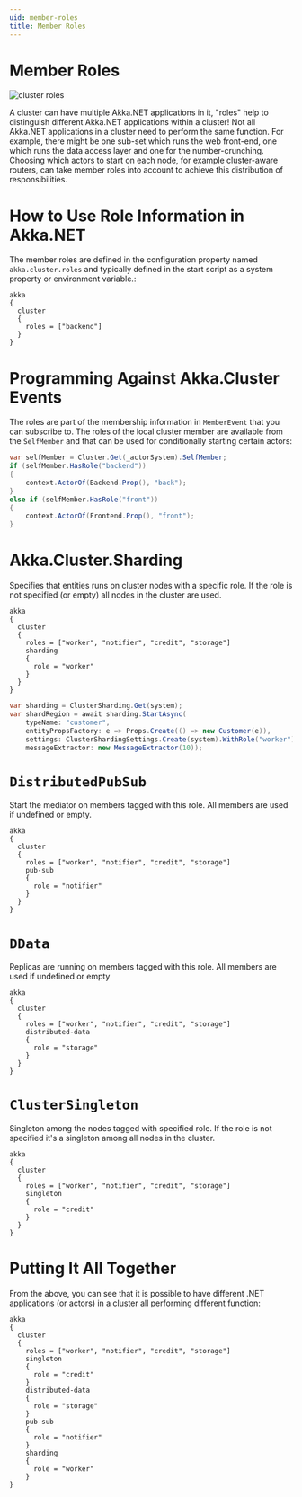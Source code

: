 ```yaml
---
uid: member-roles
title: Member Roles
---
```


# Member Roles

![cluster roles](/images/cluster-roles.png)

A cluster can have multiple Akka.NET applications in it, "roles" help to distinguish different Akka.NET applications within a cluster!
Not all Akka.NET applications in a cluster need to perform the same function. For example, there might be one sub-set which runs the web front-end, one which runs the data access layer and one for the number-crunching.
Choosing which actors to start on each node, for example cluster-aware routers, can take member roles into account to achieve this distribution of responsibilities.

# How to Use Role Information in Akka.NET

The member roles are defined in the configuration property named `akka.cluster.roles` and typically defined in the start script as a system property or environment variable.:

```hocon
akka
{
  cluster
  {
    roles = ["backend"]
  }
}
```
# Programming Against Akka.Cluster Events

The roles are part of the membership information in `MemberEvent` that you can subscribe to. The roles of the local cluster member are available from the `SelfMember` and that can be used for conditionally starting certain actors:

```csharp
var selfMember = Cluster.Get(_actorSystem).SelfMember;
if (selfMember.HasRole("backend"))
{
	context.ActorOf(Backend.Prop(), "back");
}
else if (selfMember.HasRole("front"))
{
	context.ActorOf(Frontend.Prop(), "front");
}
```

# Akka.Cluster.Sharding

Specifies that entities runs on cluster nodes with a specific role. If the role is not specified (or empty) all nodes in the cluster are used.

```hocon
akka
{
  cluster
  {
    roles = ["worker", "notifier", "credit", "storage"]
	sharding
	{
	  role = "worker"
	}
  }
}
```

```csharp
var sharding = ClusterSharding.Get(system);
var shardRegion = await sharding.StartAsync(
	typeName: "customer",
	entityPropsFactory: e => Props.Create(() => new Customer(e)),
	settings: ClusterShardingSettings.Create(system).WithRole("worker"),
    messageExtractor: new MessageExtractor(10));
```

# `DistributedPubSub`

Start the mediator on members tagged with this role. All members are used if undefined or empty.

```hocon
akka
{
  cluster
  {
    roles = ["worker", "notifier", "credit", "storage"]
	pub-sub
	{
	  role = "notifier"
	}
  }
}
```

# `DData`

Replicas are running on members tagged with this role. All members are used if undefined or empty

```hocon
akka
{
  cluster
  {
    roles = ["worker", "notifier", "credit", "storage"]
	distributed-data
	{
	  role = "storage"
	}
  }
}
```

# `ClusterSingleton`

Singleton among the nodes tagged with specified role. If the role is not specified it's a singleton among all nodes in the cluster.

```hocon
akka
{
  cluster
  {
    roles = ["worker", "notifier", "credit", "storage"]
	singleton 
	{
	  role = "credit"
	}
  }
}
```

# Putting It All Together

From the above, you can see that it is possible to have different .NET applications (or actors) in a cluster all performing different function:

```hocon
akka 
{
  cluster 
  {
    roles = ["worker", "notifier", "credit", "storage"]
	singleton
    {
	  role = "credit"
	}
	distributed-data
	{
	  role = "storage"
	}
	pub-sub
	{
	  role = "notifier"
	}
	sharding
	{
	  role = "worker"
	}
}
```